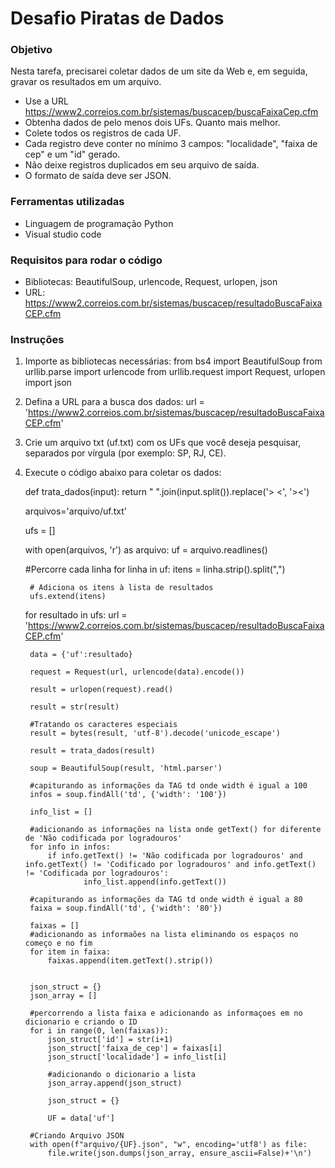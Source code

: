 # Desafio Piratas de Dados

### Objetivo
Nesta tarefa, precisarei coletar dados de um site da Web e, em seguida, gravar os resultados em um arquivo.

- Use a URL https://www2.correios.com.br/sistemas/buscacep/buscaFaixaCep.cfm
- Obtenha dados de pelo menos dois UFs. Quanto mais melhor.
- Colete todos os registros de cada UF.
- Cada registro deve conter no mínimo 3 campos: "localidade", "faixa de cep" e um "id" gerado.
- Não deixe registros duplicados em seu arquivo de saída.
- O formato de saída deve ser JSON.

### Ferramentas utilizadas
- Linguagem de programação Python
- Visual studio code

### Requisitos para rodar o código
- Bibliotecas: BeautifulSoup, urlencode, Request, urlopen, json
- URL: https://www2.correios.com.br/sistemas/buscacep/resultadoBuscaFaixaCEP.cfm

### Instruções
1. Importe as bibliotecas necessárias:
from bs4 import BeautifulSoup
from urllib.parse import urlencode
from urllib.request import Request, urlopen
import json


2. Defina a URL para a busca dos dados:
url = 'https://www2.correios.com.br/sistemas/buscacep/resultadoBuscaFaixaCEP.cfm'

3. Crie um arquivo txt (uf.txt) com os UFs que você deseja pesquisar, separados por vírgula (por exemplo: SP, RJ, CE).

4. Execute o código abaixo para coletar os dados:

     def trata_dados(input):
       return " ".join(input.split()).replace('> <', '><')

     arquivos='arquivo/uf.txt'

     ufs = []

     with open(arquivos, 'r') as arquivo:
        uf = arquivo.readlines()

     #Percorre cada linha
     for linha in uf:
        itens = linha.strip().split(",")
        
        # Adiciona os itens à lista de resultados
        ufs.extend(itens)

     for resultado in ufs:
        url = 'https://www2.correios.com.br/sistemas/buscacep/resultadoBuscaFaixaCEP.cfm'
    
        data = {'uf':resultado}
    
        request = Request(url, urlencode(data).encode())
    
        result = urlopen(request).read()
    
        result = str(result)
        
        #Tratando os caracteres especiais
        result = bytes(result, 'utf-8').decode('unicode_escape')
        
        result = trata_dados(result)
        
        soup = BeautifulSoup(result, 'html.parser')
            
        #capiturando as informações da TAG td onde width é igual a 100
        infos = soup.findAll('td', {'width': '100'})
        
        info_list = []
        
        #adicionando as informações na lista onde getText() for diferente de 'Não codificada por logradouros'
        for info in infos:
            if info.getText() != 'Não codificada por logradouros' and info.getText() != 'Codificado por logradouros' and info.getText() != 'Codificada por logradouros':
                    info_list.append(info.getText())
        
        #capiturando as informações da TAG td onde width é igual a 80
        faixa = soup.findAll('td', {'width': '80'})
        
        faixas = []
        #adicionando as informaões na lista eliminando os espaços no começo e no fim 
        for item in faixa:
            faixas.append(item.getText().strip())
        
        
        json_struct = {}
        json_array = []
        
        #percorrendo a lista faixa e adicionando as informaçoes em no dicionario e criando o ID 
        for i in range(0, len(faixas)):
            json_struct['id'] = str(i+1)
            json_struct['faixa_de_cep'] = faixas[i]
            json_struct['localidade'] = info_list[i]
        
            #adicionando o dicionario a lista
            json_array.append(json_struct)
        
            json_struct = {}
        
            UF = data['uf']
    
        #Criando Arquivo JSON
        with open(f"arquivo/{UF}.json", "w", encoding='utf8') as file:
            file.write(json.dumps(json_array, ensure_ascii=False)+'\n')


